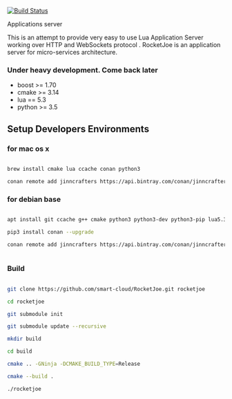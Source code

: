 [![Build Status](https://travis-ci.org/jinncrafters/RocketJoe.svg?branch=master)](https://travis-ci.org/jinncrafters/RocketJoe)

Applications server 

This is an attempt to provide very easy to use Lua Application Server working over HTTP and WebSockets  protocol . 
RocketJoe is an application server for micro-services architecture.

### Under heavy development. Come back later

* boost  >=  1.70
* cmake  >=  3.14
* lua    ==  5.3
* python >=  3.5

## Setup Developers Environments 

### for mac os x 

```bash

brew install cmake lua ccache conan python3

conan remote add jinncrafters https://api.bintray.com/conan/jinncrafters/conan

```
### for debian base

```bash

apt install git ccache g++ cmake python3 python3-dev python3-pip lua5.3 liblua5.3-dev 

pip3 install conan --upgrade

conan remote add jinncrafters https://api.bintray.com/conan/jinncrafters/conan
 
```

### Build 

```bash

git clone https://github.com/smart-cloud/RocketJoe.git rocketjoe

cd rocketjoe

git submodule init

git submodule update --recursive

mkdir build

cd build

cmake .. -GNinja -DCMAKE_BUILD_TYPE=Release

cmake --build .

./rocketjoe 
 
```